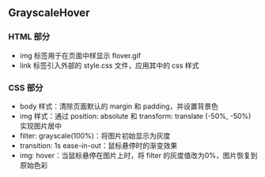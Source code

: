 ## GrayscaleHover  

### HTML 部分  
- img 标签用于在页面中样显示 flover.gif  
- link 标签引入外部的 style.css 文件，应用其中的 css 样式  

### CSS 部分  
- body 样式：清除页面默认的 margin 和 padding，并设置背景色  
- img 样式：通过 position: absolute 和 transform: translate (-50%, -50%) 实现图片居中  
- filter: grayscale(100%)：将图片初始显示为灰度  
- transition: 1s ease-in-out：鼠标悬停时的渐变效果  
- img: hover：当鼠标悬停在图片上时，将 filter 的灰度值改为0%，图片恢复到原始色彩  